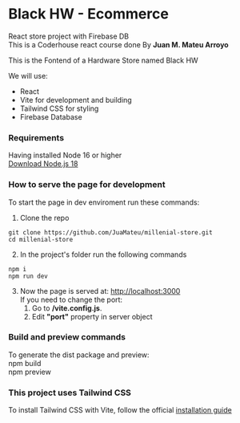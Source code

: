 # Black HW - Ecommerce

React store project with Firebase DB    
This is a Coderhouse react course done By **Juan M. Mateu Arroyo**

This is the Fontend of a Hardware Store named Black HW

We will use:
- React 
- Vite for development and building
- Tailwind CSS for styling 
- Firebase Database


### Requirements

Having installed Node 16 or higher    
[Download Node.js 18 ](https://nodejs.org/dist/v18.16.1/node-v18.16.1-x64.msi)

### How to serve the page for development

To start the page in dev enviroment run these commands:

1. Clone the repo
```
git clone https://github.com/JuaMateu/millenial-store.git   
cd millenial-store
```
2. In the project's folder run the following commands
```  
npm i   
npm run dev
```
3. Now the page is served at: [http://localhost:3000](http://localhost:3000)   
If you need to change the port:  
   1. Go to __/vite.config.js__. 
   2. Edit __"port"__ property in server object

### Build and preview commands 
To generate the dist package and preview:       
npm build  
npm preview

### This project uses Tailwind CSS

To install Tailwind CSS with Vite, follow the official [installation guide](https://tailwindcss.com/docs/guides/vite)   


